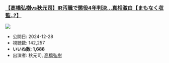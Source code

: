 ### [【高橋弘樹vs秋元司】IR汚職で懲役4年判決...真相激白【まもなく収監..?】](https://www.youtube.com/watch?v=rS4nineo6S8)
[![](https://img.youtube.com/vi/rS4nineo6S8/sddefault.jpg)](https://www.youtube.com/watch?v=rS4nineo6S8)
-   公開日: 2024-12-28
-   視聴数: 142,257
-   **いいね数: 1,688**
-   出演者: 秋元司, [高橋弘樹](/rehacq_fan/people/高橋弘樹 "wikilink")

